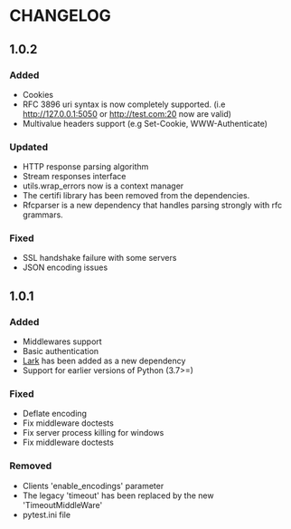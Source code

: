 # CHANGELOG

## 1.0.2

### Added

* Cookies
* RFC 3896 uri syntax is now completely supported. (i.e http://127.0.0.1:5050 or http://test.com:20 now are valid)
* Multivalue headers support (e.g Set-Cookie, WWW-Authenticate)

### Updated

* HTTP response parsing algorithm
* Stream responses interface
* utils.wrap_errors now is a context manager
* The certifi library has been removed from the dependencies.
* Rfcparser is a new dependency that handles parsing strongly with rfc grammars.

### Fixed

* SSL handshake failure with some servers
* JSON encoding issues

## 1.0.1

### Added

* Middlewares support
* Basic authentication
* [Lark](https://github.com/lark-parser/lark) has been added as a new dependency
* Support for earlier versions of Python (3.7>=)

### Fixed

* Deflate encoding
* Fix middleware doctests
* Fix server process killing for windows
* Fix middleware doctests


### Removed

* Clients 'enable_encodings' parameter
* The legacy 'timeout' has been replaced by the new 'TimeoutMiddleWare'
* pytest.ini file
